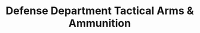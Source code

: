 ---
title: "Defense Department Tactical Arms & Ammunition"
url: /chandler/defense-department-tactical-arms-und-ammunition/
shop: Waffen
---